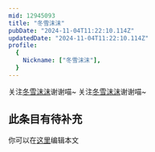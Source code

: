 ```yaml
---
mid: 12945093
title: "冬雪沫沫"
pubDate: "2024-11-04T11:22:10.114Z"
updatedDate: "2024-11-04T11:22:10.114Z"
profile:
  {
    Nickname: ["冬雪沫沫"],
  }
---
```


关注[冬雪沫沫](https://space.bilibili.com/12945093)谢谢喵~ 关注[冬雪沫沫](https://space.bilibili.com/12945093)谢谢喵~

## 此条目有待补充
你可以在[这里](https://github.com/Yuhanawa/VTuber.ICU-Content/edit/master/v/冬雪沫沫/index.md)编辑本文
